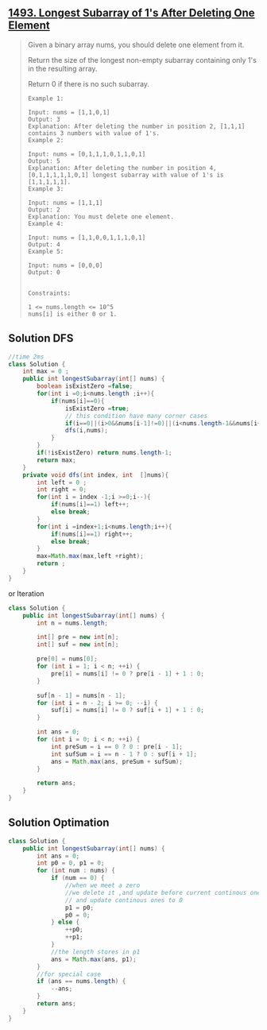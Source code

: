 ## [1493. Longest Subarray of 1's After Deleting One Element](https://leetcode-cn.com/problems/longest-subarray-of-1s-after-deleting-one-element/)

> Given a binary array nums, you should delete one element from it.
>
> Return the size of the longest non-empty subarray containing only 1's in the resulting array.
>
> Return 0 if there is no such subarray.
>
>  
>
> ```
> Example 1:
> 
> Input: nums = [1,1,0,1]
> Output: 3
> Explanation: After deleting the number in position 2, [1,1,1] contains 3 numbers with value of 1's.
> Example 2:
> 
> Input: nums = [0,1,1,1,0,1,1,0,1]
> Output: 5
> Explanation: After deleting the number in position 4, [0,1,1,1,1,1,0,1] longest subarray with value of 1's is [1,1,1,1,1].
> Example 3:
> 
> Input: nums = [1,1,1]
> Output: 2
> Explanation: You must delete one element.
> Example 4:
> 
> Input: nums = [1,1,0,0,1,1,1,0,1]
> Output: 4
> Example 5:
> 
> Input: nums = [0,0,0]
> Output: 0
> 
> 
> Constraints:
> 
> 1 <= nums.length <= 10^5
> nums[i] is either 0 or 1.
> ```

## Solution DFS

```java
//time 2ms
class Solution {
    int max = 0 ;
    public int longestSubarray(int[] nums) {
        boolean isExistZero =false;
        for(int i =0;i<nums.length ;i++){
            if(nums[i]==0){
                isExistZero =true;
                // this condition have many corner cases 
                if(i==0||(i>0&&nums[i-1]!=0)||(i<nums.length-1&&nums[i+1]!=0))
                dfs(i,nums);
            }
        }
        if(!isExistZero) return nums.length-1;
        return max;
    }
    private void dfs(int index, int  []nums){
        int left = 0 ;
        int right = 0;
        for(int i = index -1;i >=0;i--){
            if(nums[i]==1) left++;
            else break;
        }
        for(int i =index+1;i<nums.length;i++){
            if(nums[i]==1) right++;
            else break;
        }
        max=Math.max(max,left +right);
        return ;
    }
}
```

or Iteration

```java
class Solution {
    public int longestSubarray(int[] nums) {
        int n = nums.length;

        int[] pre = new int[n];
        int[] suf = new int[n];

        pre[0] = nums[0];
        for (int i = 1; i < n; ++i) {
            pre[i] = nums[i] != 0 ? pre[i - 1] + 1 : 0; 
        }

        suf[n - 1] = nums[n - 1];
        for (int i = n - 2; i >= 0; --i) {
            suf[i] = nums[i] != 0 ? suf[i + 1] + 1 : 0;
        }

        int ans = 0;
        for (int i = 0; i < n; ++i) {
            int preSum = i == 0 ? 0 : pre[i - 1];
            int sufSum = i == n - 1 ? 0 : suf[i + 1];
            ans = Math.max(ans, preSum + sufSum);
        }

        return ans;
    }
}
```

## Solution Optimation

```java
class Solution {
    public int longestSubarray(int[] nums) {
        int ans = 0;
        int p0 = 0, p1 = 0;
        for (int num : nums) {
            if (num == 0) {
                //when we meet a zero
                //we delete it ,and update before current continous ones to p1 
                // and update continous ones to 0 
                p1 = p0;
                p0 = 0;
            } else {
                ++p0;
                ++p1;
            }
            //the length stores in p1 
            ans = Math.max(ans, p1);
        }
        //for special case 
        if (ans == nums.length) {
            --ans;
        }
        return ans;
    }
}
```


